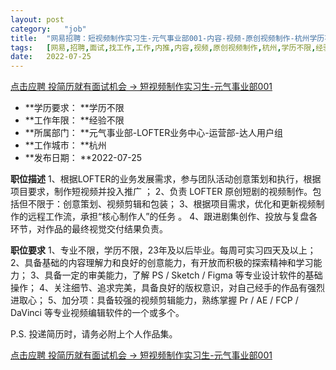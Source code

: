 ```yaml
---
layout:	post
category:	"job"
title:	"网易招聘：短视频制作实习生-元气事业部001-内容-视频-原创视频制作-杭州学历不限经验不限"
tags:	[网易,招聘,面试,找工作,工作,内推,内容,视频,原创视频制作,杭州,学历不限,经验不限]
date:	2022-07-25
---
```


[点击应聘 投简历就有面试机会 -> 短视频制作实习生-元气事业部001](http://mobile.bole.netease.com/bole/boleDetail?id=41783&employeeId=346f03c3cda5f04c&key=all)



- **学历要求： **学历不限
- **工作年限： **经验不限
- **所属部门： **元气事业部-LOFTER业务中心-运营部-达人用户组
- **工作城市： **杭州
- **发布日期： **2022-07-25



**职位描述**
1、根据LOFTER的业务发展需求，参与团队活动创意策划和执行，根据项目要求，制作短视频并投入推广 ；
2、负责 LOFTER 原创短剧的视频制作。包括但不限于：创意策划、视频剪辑和包装；
3、根据项目需求，优化和更新视频制作的远程工作流，承担“核心制作人”的任务 。
4、跟进剧集创作、投放与复盘各环节，对作品的最终视觉交付结果负责。




**职位要求**
1、专业不限，学历不限，23年及以后毕业。每周可实习四天及以上；
2、具备基础的内容理解力和良好的创意能力，有开放而积极的探索精神和学习能力；
3、具备一定的审美能力，了解 PS / Sketch / Figma 等专业设计软件的基础操作；
4、关注细节、追求完美，具备良好的版权意识，对自己经手的作品有强烈进取心；
5、加分项：具备较强的视频剪辑能力，熟练掌握 Pr / AE / FCP / DaVinci 等专业视频编辑软件的一个或多个。

P.S. 投递简历时，请务必附上个人作品集。




[点击应聘 投简历就有面试机会 -> 短视频制作实习生-元气事业部001](http://mobile.bole.netease.com/bole/boleDetail?id=41783&employeeId=346f03c3cda5f04c&key=all)